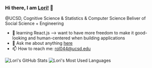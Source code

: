 ### Hi there, I am [Lori!](https://lorirongrong.github.io/Me/) 👋

@UCSD, Cognitive Science & Statistics & Computer Science
Beliver of Social Science + Engineering

- 🌱 learning React.js --> want to have more freedom to make it good-looking and human-centered when building applications 
- 💬 Ask me about anything [here](https://github.com/LoriRongrong/LoriRongrong/issues)
- 📫 How to reach me: rol044@ucsd.edu

<span>
  <img align="center" src="https://github-readme-stats.vercel.app/api?username=LoriRongrong&show_icons=true&count_private=true&include_all_commits=true&hide=contribs&bg_color=30,5A585A,090947&title_color=20A4F3&text_color=20A4F3&icon_color=BC6F03" alt="Lori's GitHub Stats" />
  <img align="center" src="https://github-readme-stats.vercel.app/api/top-langs/?username=LoriRongrong&layout=compact&langs_count=12&&hide=jupyter notebook,html,css,scss&theme=nightowl" alt="Lori's Most Used Languages" />
</span>

 

